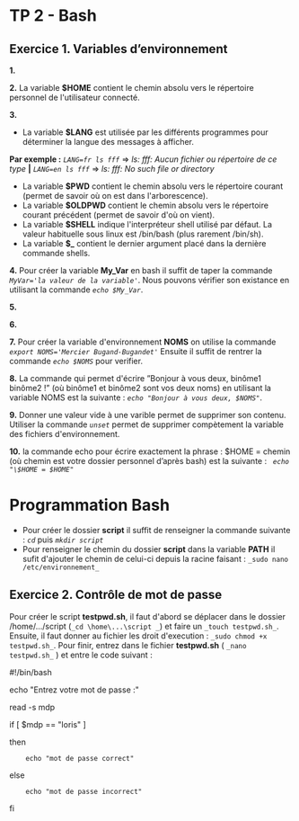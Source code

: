 # TP 2 - Bash
## Exercice 1. Variables d’environnement

**1.**

**2.** La variable **$HOME** contient le chemin absolu vers le répertoire personnel de l'utilisateur connecté.

**3.** 
* La variable **$LANG** est utilisée par les différents programmes pour déterminer la langue des messages à afficher. 

**Par exemple :** _`LANG=fr ls fff`_ => _ls: fff: Aucun fichier ou répertoire de ce type_ **|** _`LANG=en ls fff`_ => _ls: fff: No such file or directory_
* La variable **$PWD** contient le chemin absolu vers le répertoire courant (permet de savoir où on est dans l'arborescence).
* La variable **$OLDPWD** contient le chemin absolu vers le répertoire courant précédent (permet de savoir d'où on vient).
* La variable **$SHELL** indique l'interpréteur shell utilisé par défaut. La valeur habituelle sous linux est /bin/bash (plus rarement /bin/sh).
* La variable **$_** contient le dernier argument placé dans la dernière commande shells.

**4.** Pour créer la variable **My_Var** en bash il suffit de taper la commande _`MyVar='la valeur de la variable'`_. Nous pouvons vérifier son existance en utilisant la commande _`echo $My_Var`_.

**5.** 

**6.** 

**7.** Pour créer la variable d'environnement **NOMS** on utilise la commande _`export NOMS='Mercier Bugand-Bugandet'`_ Ensuite il suffit de rentrer la commande _`echo $NOMS`_ pour verifier.

**8.** La commande qui permet d'écrire ”Bonjour à vous deux, binôme1 binôme2 !” (où binôme1 et binôme2
sont vos deux noms) en utilisant la variable NOMS est la suivante : _`echo "Bonjour à vous deux, $NOMS"`_.

**9.** Donner une valeur vide à une varible permet de supprimer son contenu. Utiliser la commande _`unset`_ permet de supprimer compètement la variable des fichiers d'environnement.

**10.** la commande echo pour écrire exactement la phrase : $HOME = chemin (où chemin est votre
dossier personnel d’après bash) est la suivante : _` echo "\$HOME = $HOME"`_

# Programmation Bash
* Pour créer le dossier **script** il suffit de renseigner la commande suivante : _`cd`_ puis _`mkdir script`_
* Pour renseigner le chemin du dossier **script** dans la variable **PATH** il sufit d'ajouter le chemin de celui-ci depuis la racine faisant : `_sudo nano /etc/environnement_`

## Exercice 2. Contrôle de mot de passe
Pour créer le script **testpwd.sh**, il faut d'abord se déplacer dans le dossier /home/.../script (`_cd \home\...\script _`) et faire un `_touch testpwd.sh_`. Ensuite, il faut donner au fichier les droit d'execution : `_sudo chmod +x testpwd.sh_`.
Pour finir, entrez dans le fichier **testpwd.sh** ( `_nano testpwd.sh_` ) et entre le code suivant :

#!/bin/bash

echo "Entrez votre mot de passe :"

read -s mdp

if [ $mdp == "loris" ]

then

        echo "mot de passe correct"
        
else

        echo "mot de passe incorrect"
        
fi

